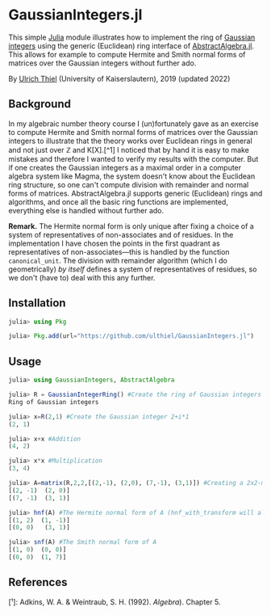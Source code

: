 # GaussianIntegers.jl

This simple [Julia](https://julialang.org) module illustrates how to implement the ring of [Gaussian integers](https://en.wikipedia.org/wiki/Gaussian_integer) using the generic (Euclidean) ring interface of [AbstractAlgebra.jl](https://github.com/Nemocas/AbstractAlgebra.jl). This allows for example to compute Hermite and Smith normal forms of matrices over the Gaussian integers without further ado.

By [Ulrich Thiel](https://ulthiel.com/math) (University of Kaiserslautern), 2019 (updated 2022)

## Background

In my algebraic number theory course I (un)fortunately gave as an exercise to compute Hermite and Smith normal forms of matrices over the Gaussian integers to illustrate that the theory works over Euclidean rings in general and not just over ℤ and K[X].[^1] I noticed that by hand it is easy to make mistakes and therefore I wanted to verify my results with the computer. But if one creates the Gaussian integers as a maximal order in a computer algebra system like Magma, the system doesn't know about the Euclidean ring structure, so one can't compute division with remainder and normal forms of matrices. AbstractAlgebra.jl supports generic (Euclidean) rings and algorithms, and once all the basic ring functions are implemented, everything else is handled without further ado.

**Remark.** The Hermite normal form is only unique after fixing a choice of a system of representatives of non-associates and of residues. In the implementation I have chosen the points in the first quadrant as representatives of non-associates—this is handled by the function ```canonical_unit```. The division with remainder algorithm (which I do geometrically) *by itself* defines a system of representatives of residues, so we don't (have to) deal with this any further.

## Installation
```julia
julia> using Pkg

julia> Pkg.add(url="https://github.com/ulthiel/GaussianIntegers.jl")
```

## Usage

```julia
julia> using GaussianIntegers, AbstractAlgebra

julia> R = GaussianIntegerRing() #Create the ring of Gaussian integers
Ring of Gaussian integers

julia> x=R(2,1) #Create the Gaussian integer 2+i*1
(2, 1)

julia> x+x #Addition
(4, 2)

julia> x*x #Multiplication
(3, 4)

julia> A=matrix(R,2,2,[(2,-1), (2,0), (7,-1), (3,1)]) #Creating a 2x2-matrix
[(2, -1)  (2, 0)]
[(7, -1)  (3, 1)]

julia> hnf(A) #The Hermite normal form of A (hnf_with_transform will also return the transformation matrix)
[(1, 2)  (1, -1)]
[(0, 0)   (3, 1)]

julia> snf(A) #The Smith normal form of A
[(1, 0)  (0, 0)]
[(0, 0)  (1, 7)]
```

## References

[¹]:  Adkins, W. A. & Weintraub, S. H. (1992). *Algebra*). Chapter 5.
